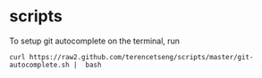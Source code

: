 scripts
=======
To setup git autocomplete on the terminal, run

```curl https://raw2.github.com/terencetseng/scripts/master/git-autocomplete.sh |  bash```
